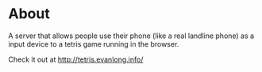# About

A server that allows people use their phone (like a real landline phone) as a input device to a tetris game running in the browser.

Check it out at http://tetris.evanlong.info/
